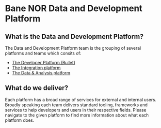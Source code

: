 # Bane NOR Data and Development Platform

## What is the Data and Development Platform?

The Data and Development Platform team is the grouping of several platforms and teams which consits of:
- [The Developer Platform (Bullet)](developer)
- [The Integration platform](integration)
- [The Data & Analysis platform](data)

## What do we deliver?

Each platform has a broad range of services for external and internal users. Broadly speaking each team delivers standard tooling,
frameworks and services to help developers and users in their respective fields. Please navigate to the given platform to find more information
about what each platform does.
